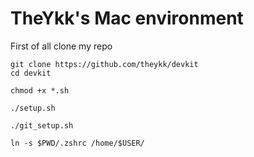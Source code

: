 # TheYkk's Mac environment

First of all clone my repo

```
git clone https://github.com/theykk/devkit
cd devkit
```

```
chmod +x *.sh

./setup.sh

./git_setup.sh

ln -s $PWD/.zshrc /home/$USER/
```